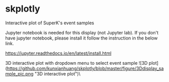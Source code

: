 # skplotly
Interactive plot of SuperK's event samples

Jupyter notebook is needed for this display (not Jupyter lab).
If you don't have jupyter notebook, please install it follow the instruction in the below link.


https://jupyter.readthedocs.io/en/latest/install.html

3D interactive plot with dropdown menu to select event sample
![3D plot] (https://github.com/kunxianhuang/skplotly/blob/master/figure/3Ddisplay_sample_pic.png "3D interactive plot")\
